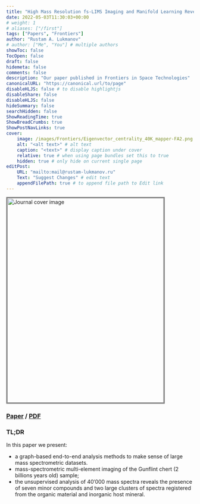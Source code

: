 ```yaml
---
title: "High Mass Resolution fs-LIMS Imaging and Manifold Learning Reveal Insight Into Chemical Diversity of the 1.88 Ga Gunflint Chert"
date: 2022-05-03T11:30:03+00:00
# weight: 1
# aliases: ["/first"]
tags: ["Papers", "Frontiers"]
author: "Rustam A. Lukmanov"
# author: ["Me", "You"] # multiple authors
showToc: false
TocOpen: false
draft: false
hidemeta: false
comments: false
description: "Our paper published in Frontiers in Space Technologies"
canonicalURL: "https://canonical.url/to/page"
disableHLJS: false # to disable highlightjs
disableShare: false
disableHLJS: false
hideSummary: false
searchHidden: false
ShowReadingTime: true
ShowBreadCrumbs: true
ShowPostNavLinks: true
cover:
    image: /images/Frontiers/Eigenvector_centrality_40K_mapper-FA2.png # image path/url
    alt: "<alt text>" # alt text
    caption: "<text>" # display caption under cover
    relative: true # when using page bundles set this to true
    hidden: true # only hide on current single page
editPost:
    URL: "mailto:mail@rustam-lukmanov.ru"
    Text: "Suggest Changes" # edit text
    appendFilePath: true # to append file path to Edit link
---
```


<a  href= https://www.frontiersin.org/articles/10.3389/frspt.2022.718943/full><img src='/images/Frontiers/UMAP_network.png' alt='Journal cover image' width='420' height='550' padding ='50' align='middle' style="border:3px solid grey"></a>

### [Paper](https://www.frontiersin.org/articles/10.3389/frspt.2022.718943/full) / [PDF](/PDF/frspt-03-718943.pdf)

### TL;DR

In this paper we present:

- a graph-based end-to-end analysis methods to make sense of large mass spectrometric datasets.
- mass-spectrometric multi-element imaging of the Gunflint chert (2 billions years old) sample;
- the unsupervised analysis of 40′000 mass spectra reveals the presence of seven minor compounds and two large clusters of spectra registered from the organic material and inorganic host mineral.
